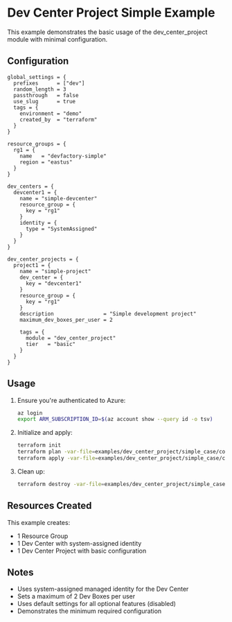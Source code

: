 # Dev Center Project Simple Example

This example demonstrates the basic usage of the dev_center_project module with minimal configuration.

## Configuration

```hcl
global_settings = {
  prefixes      = ["dev"]
  random_length = 3
  passthrough   = false
  use_slug      = true
  tags = {
    environment = "demo"
    created_by  = "terraform"
  }
}

resource_groups = {
  rg1 = {
    name   = "devfactory-simple"
    region = "eastus"
  }
}

dev_centers = {
  devcenter1 = {
    name = "simple-devcenter"
    resource_group = {
      key = "rg1"
    }
    identity = {
      type = "SystemAssigned"
    }
  }
}

dev_center_projects = {
  project1 = {
    name = "simple-project"
    dev_center = {
      key = "devcenter1"
    }
    resource_group = {
      key = "rg1"
    }
    description                = "Simple development project"
    maximum_dev_boxes_per_user = 2

    tags = {
      module = "dev_center_project"
      tier   = "basic"
    }
  }
}
```

## Usage

1. Ensure you're authenticated to Azure:
   ```bash
   az login
   export ARM_SUBSCRIPTION_ID=$(az account show --query id -o tsv)
   ```

2. Initialize and apply:
   ```bash
   terraform init
   terraform plan -var-file=examples/dev_center_project/simple_case/configuration.tfvars
   terraform apply -var-file=examples/dev_center_project/simple_case/configuration.tfvars
   ```

3. Clean up:
   ```bash
   terraform destroy -var-file=examples/dev_center_project/simple_case/configuration.tfvars
   ```

## Resources Created

This example creates:
- 1 Resource Group
- 1 Dev Center with system-assigned identity
- 1 Dev Center Project with basic configuration

## Notes

- Uses system-assigned managed identity for the Dev Center
- Sets a maximum of 2 Dev Boxes per user
- Uses default settings for all optional features (disabled)
- Demonstrates the minimum required configuration
